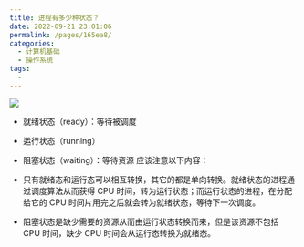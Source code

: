 ```yaml
---
title: 进程有多少种状态？
date: 2022-09-21 23:01:06
permalink: /pages/165ea8/
categories:
  - 计算机基础
  - 操作系统
tags:
  - 
---
```

![](https://cdn.jsdelivr.net/gh/AdmireAn/blobImage@main/img/20221008225033.png)

* 就绪状态（ready）：等待被调度
* 运行状态（running）
* 阻塞状态（waiting）：等待资源
应该注意以下内容：

* 只有就绪态和运行态可以相互转换，其它的都是单向转换。就绪状态的进程通过调度算法从而获得 CPU 时间，转为运行状态；而运行状态的进程，在分配给它的 CPU 时间片用完之后就会转为就绪状态，等待下一次调度。

* 阻塞状态是缺少需要的资源从而由运行状态转换而来，但是该资源不包括 CPU 时间，缺少 CPU 时间会从运行态转换为就绪态。